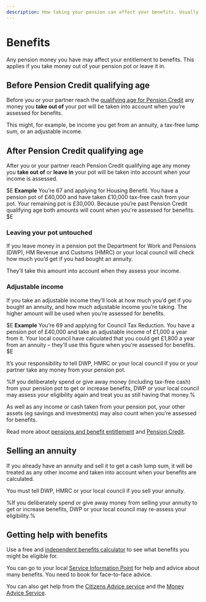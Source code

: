 ```yaml
---
description: How taking your pension can affect your benefits. Usually, the greater your income, the fewer benefits you’ll get.
---
```


# Benefits

Any pension money you have may affect your entitlement to benefits. This applies if you take money out of your pension pot or leave it in.

## Before Pension Credit qualifying age

Before you or your partner reach the [qualifying age for Pension Credit](https://www.gov.uk/calculate-state-pension/y/age) any money you **take out of** your pot will be taken into account when you’re assessed for benefits. 

This might, for example, be income you get from an annuity, a tax-free lump sum, or an adjustable income. 

## After Pension Credit qualifying age

After you or your partner reach Pension Credit qualifying age any money you **take out of** or **leave in** your pot will be taken into account when your income is assessed. 

$E
**Example** You’re 67 and applying for Housing Benefit. You have a pension pot of £40,000 and have taken £10,000 tax-free cash from your pot. Your remaining pot is £30,000. Because you’re past Pension Credit qualifying age both amounts will count when you're assessed for benefits.
$E

### Leaving your pot untouched 

If you leave money in a pension pot the Department for Work and Pensions (DWP), HM Revenue and Customs (HMRC) or your local council will check how much you’d get if you had bought an annuity.

They’ll take this amount into account when they assess your income.

### Adjustable income

If you take an adjustable income they’ll look at how much you’d get if you bought an annuity, and how much adjustable income you’re taking. The higher amount will be used when you’re assessed for benefits.

$E
**Example** You’re 69 and applying for Council Tax Reduction. You have a pension pot of £40,000 and take an adjustable income of £1,000 a year from it. Your local council have calculated that you could get £1,800 a year from an annuity – they'll use this figure when you're assessed for benefits.
$E

It’s your responsibility to tell DWP, HMRC or your local council if you or your partner take any money from your pension pot.

%If you deliberately spend or give away money (including tax-free cash) from your pension pot to get or increase benefits, DWP or your local council may assess your eligibility again and treat you as still having that money.%

As well as any income or cash taken from your pension pot, your other assets (eg savings and investments) may also count when you’re assessed for benefits.

Read more about [pensions and benefit entitlement](https://www.gov.uk/government/publications/pension-flexibilities-and-dwp-benefits) and [Pension Credit](https://www.gov.uk/pension-credit).

## Selling an annuity

If you already have an annuity and sell it to get a cash lump sum, it will be treated as any other income and taken into account when your benefits are calculated.

You must tell DWP, HMRC or your local council if you sell your annuity.

%If you deliberately spend or give away money from selling your annuity to get or increase benefits, DWP or your local council may re-assess your eligibility.%

## Getting help with benefits

Use a free and [independent benefits calculator](https://www.gov.uk/benefits-calculators) to see what benefits you might be eligible for.

You can go to your local [Service Information Point](http://pensions-service.direct.gov.uk/en/information-points/home.asp) for help and advice about many benefits. You need to book for face-to-face advice.

You can also get help from the [Citizens Advice service](http://www.adviceguide.org.uk/england/benefits_e/benefits_older_people_ew/benefits_for_older_people.htm) and the [Money Advice Service](https://www.moneyadviceservice.org.uk/en/articles/where-to-get-help-and-advice-about-benefits).

